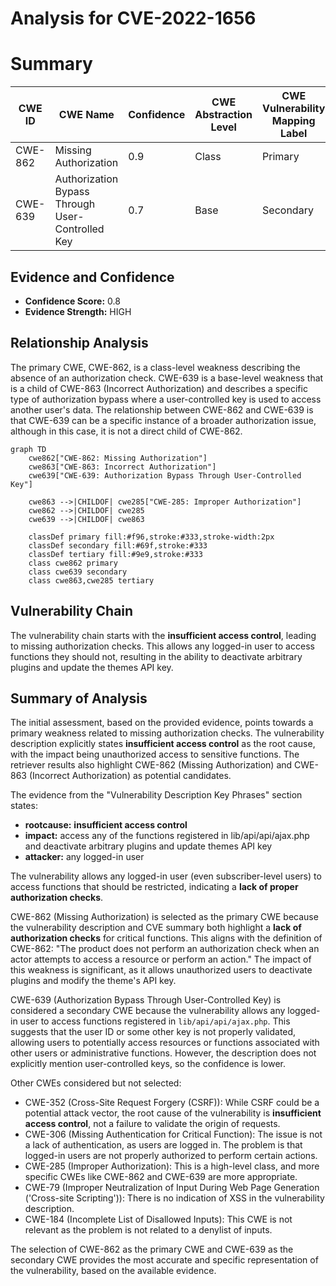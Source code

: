 # Analysis for CVE-2022-1656

# Summary
| CWE ID | CWE Name | Confidence | CWE Abstraction Level | CWE Vulnerability Mapping Label | CWE-Vulnerability Mapping Notes |
|---|---|---|---|---|---|
| CWE-862 | Missing Authorization | 0.9 | Class | Primary | Allowed-with-Review |
| CWE-639 | Authorization Bypass Through User-Controlled Key | 0.7 | Base | Secondary | Allowed |

## Evidence and Confidence

*   **Confidence Score:** 0.8
*   **Evidence Strength:** HIGH

## Relationship Analysis
The primary CWE, CWE-862, is a class-level weakness describing the absence of an authorization check. CWE-639 is a base-level weakness that is a child of CWE-863 (Incorrect Authorization) and describes a specific type of authorization bypass where a user-controlled key is used to access another user's data. The relationship between CWE-862 and CWE-639 is that CWE-639 can be a specific instance of a broader authorization issue, although in this case, it is not a direct child of CWE-862.

```mermaid
graph TD
    cwe862["CWE-862: Missing Authorization"]
    cwe863["CWE-863: Incorrect Authorization"]
    cwe639["CWE-639: Authorization Bypass Through User-Controlled Key"]

    cwe863 -->|CHILDOF| cwe285["CWE-285: Improper Authorization"]
    cwe862 -->|CHILDOF| cwe285
    cwe639 -->|CHILDOF| cwe863

    classDef primary fill:#f96,stroke:#333,stroke-width:2px
    classDef secondary fill:#69f,stroke:#333
    classDef tertiary fill:#9e9,stroke:#333
    class cwe862 primary
    class cwe639 secondary
    class cwe863,cwe285 tertiary
```

## Vulnerability Chain
The vulnerability chain starts with the **insufficient access control**, leading to missing authorization checks. This allows any logged-in user to access functions they should not, resulting in the ability to deactivate arbitrary plugins and update the themes API key.

## Summary of Analysis
The initial assessment, based on the provided evidence, points towards a primary weakness related to missing authorization checks. The vulnerability description explicitly states **insufficient access control** as the root cause, with the impact being unauthorized access to sensitive functions. The retriever results also highlight CWE-862 (Missing Authorization) and CWE-863 (Incorrect Authorization) as potential candidates.

The evidence from the "Vulnerability Description Key Phrases" section states:
*   **rootcause:** **insufficient access control**
*   **impact:** access any of the functions registered in lib/api/api/ajax.php and deactivate arbitrary plugins and update themes API key
*   **attacker:** any logged-in user

The vulnerability allows any logged-in user (even subscriber-level users) to access functions that should be restricted, indicating a **lack of proper authorization checks**.

CWE-862 (Missing Authorization) is selected as the primary CWE because the vulnerability description and CVE summary both highlight a **lack of authorization checks** for critical functions. This aligns with the definition of CWE-862: "The product does not perform an authorization check when an actor attempts to access a resource or perform an action." The impact of this weakness is significant, as it allows unauthorized users to deactivate plugins and modify the theme's API key.

CWE-639 (Authorization Bypass Through User-Controlled Key) is considered a secondary CWE because the vulnerability allows any logged-in user to access functions registered in `lib/api/api/ajax.php`. This suggests that the user ID or some other key is not properly validated, allowing users to potentially access resources or functions associated with other users or administrative functions. However, the description does not explicitly mention user-controlled keys, so the confidence is lower.

Other CWEs considered but not selected:

*   CWE-352 (Cross-Site Request Forgery (CSRF)): While CSRF could be a potential attack vector, the root cause of the vulnerability is **insufficient access control**, not a failure to validate the origin of requests.
*   CWE-306 (Missing Authentication for Critical Function): The issue is not a lack of authentication, as users are logged in. The problem is that logged-in users are not properly authorized to perform certain actions.
*   CWE-285 (Improper Authorization): This is a high-level class, and more specific CWEs like CWE-862 and CWE-639 are more appropriate.
*   CWE-79 (Improper Neutralization of Input During Web Page Generation ('Cross-site Scripting')): There is no indication of XSS in the vulnerability description.
*   CWE-184 (Incomplete List of Disallowed Inputs): This CWE is not relevant as the problem is not related to a denylist of inputs.

The selection of CWE-862 as the primary CWE and CWE-639 as the secondary CWE provides the most accurate and specific representation of the vulnerability, based on the available evidence.